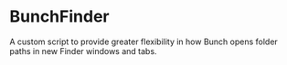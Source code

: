 # BunchFinder
A custom script to provide greater flexibility in how Bunch opens folder paths in new Finder windows and tabs.
